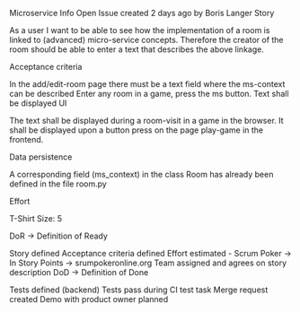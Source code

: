 Microservice Info
Open
 Issue
created
2 days ago
by
Boris Langer
Story

As a user I want to be able to see how the implementation of a room is linked to (advanced) micro-service concepts. Therefore the creator of the room should be able to enter a text that describes the above linkage.

Acceptance criteria

In the add/edit-room page there must be a text field where the ms-context can be described
Enter any room in a game, press the ms button. Text shall be displayed
UI

The text shall be displayed during a room-visit in a game in the browser. It shall be displayed upon a button press on the page play-game in the frontend.

Data persistence

A corresponding field (ms_context) in the class Room has already been defined in the file room.py

Effort

T-Shirt Size: 5

DoR -> Definition of Ready

Story defined
Acceptance criteria defined
Effort estimated  - Scrum Poker -> In Story Points -> srumpokeronline.org
Team assigned and agrees on story description
DoD  -> Definition of Done

Tests defined (backend)
Tests pass during CI test task
Merge request created
Demo with product owner planned